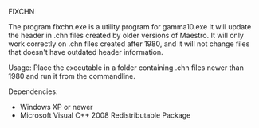 FIXCHN

The program fixchn.exe is a utility program for gamma10.exe
It will update the header in .chn files created by older versions of Maestro.
It will only work correctly on .chn files created after 1980, and it will not 
change files that doesn't have outdated header information.

Usage:
Place the executable in a folder containing .chn files newer than 1980 and 
run it from the commandline.

Dependencies:
- Windows XP or newer
- Microsoft Visual C++ 2008 Redistributable Package

